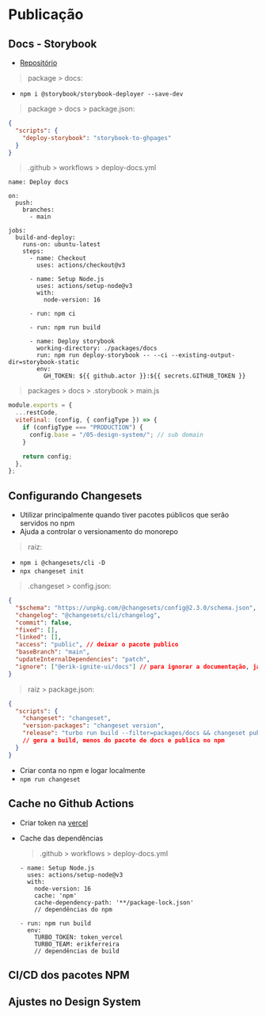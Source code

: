 # Publicação

## Docs - Storybook

- [Repositório](https://github.com/storybook-eol/storybook-deployer)

> package > docs:

- `npm i @storybook/storybook-deployer --save-dev`

> package > docs > package.json:

```json
{
  "scripts": {
    "deploy-storybook": "storybook-to-ghpages"
  }
}
```

> .github > workflows > deploy-docs.yml

```markup
name: Deploy docs

on:
  push:
    branches:
      - main

jobs:
  build-and-deploy:
    runs-on: ubuntu-latest
    steps:
      - name: Checkout
        uses: actions/checkout@v3

      - name: Setup Node.js
        uses: actions/setup-node@v3
        with:
          node-version: 16

      - run: npm ci

      - run: npm run build

      - name: Deploy storybook
        working-directory: ./packages/docs
        run: npm run deploy-storybook -- --ci --existing-output-dir=storybook-static
        env:
          GH_TOKEN: ${{ github.actor }}:${{ secrets.GITHUB_TOKEN }}
```

> packages > docs > .storybook > main.js

```js
module.exports = {
  ...restCode,
  viteFinal: (config, { configType }) => {
    if (configType === "PRODUCTION") {
      config.base = "/05-design-system/"; // sub domain
    }

    return config;
  },
};
```

## Configurando Changesets

- Utilizar principalmente quando tiver pacotes públicos que serão servidos no npm
- Ajuda a controlar o versionamento do monorepo

> raiz:

- `npm i @changesets/cli -D`
- `npx changeset init`

> .changeset > config.json:

```json
{
  "$schema": "https://unpkg.com/@changesets/config@2.3.0/schema.json",
  "changelog": "@changesets/cli/changelog",
  "commit": false,
  "fixed": [],
  "linked": [],
  "access": "public", // deixar o pacote publico
  "baseBranch": "main",
  "updateInternalDependencies": "patch",
  "ignore": ["@erik-ignite-ui/docs"] // para ignorar a documentação, já que ela não vai ser publicada
}
```

> raiz > package.json:

```json
{
  "scripts": {
    "changeset": "changeset",
    "version-packages": "changeset version",
    "release": "turbo run build --filter=packages/docs && changeset publish"
    // gera a build, menos do pacote de docs e publica no npm
  }
}
```

- Criar conta no npm e logar localmente
- `npm run changeset`

## Cache no Github Actions

- Criar token na [vercel](https://vercel.com/account/tokens)
- Cache das dependências

  > .github > workflows > deploy-docs.yml

  ```markup
  - name: Setup Node.js
    uses: actions/setup-node@v3
    with:
      node-version: 16
      cache: 'npm'
      cache-dependency-path: '**/package-lock.json'
      // dependências do npm

  - run: npm run build
    env:
      TURBO_TOKEN: token_vercel
      TURBO_TEAM: erikferreira
      // dependências de build
  ```

## CI/CD dos pacotes NPM

## Ajustes no Design System
